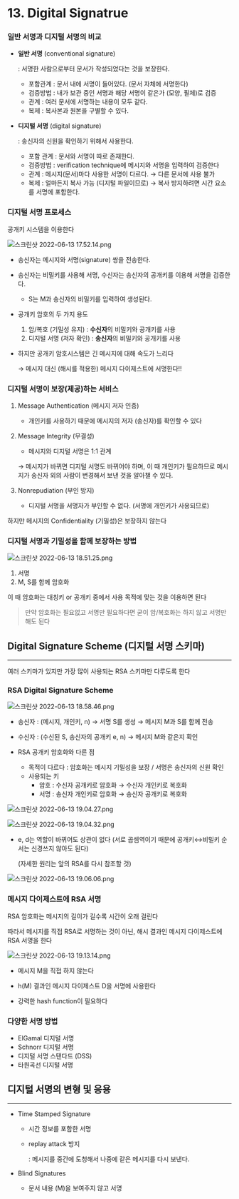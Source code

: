 # 13. Digital Signatrue

### 일반 서명과 디지털 서명의 비교

- **일반 서명** (conventional signature)
    
    : 서명한 사람으로부터 문서가 작성되었다는 것을 보장한다.
    
    - 포함관계 : 문서 내에 서명이 들어있다. (문서 자체에 서명한다)
    - 검증방법 : 내가 보관 중인 서명과 해당 서명이 같은가 (모양, 필체)로 검증
    - 관계 : 여러 문서에 서명하는 내용이 모두 같다.
    - 복제 : 복사본과 원본을 구별할 수 있다.
- **디지털 서명** (digital signature)
    
    : 송신자의 신원을 확인하기 위해서 사용한다.
    
    - 포함 관계 : 문서와 서명이 따로 존재한다.
    - 검증방법 : verification technique에 메시지와 서명을 입력하여 검증한다
    - 관계 : 메시지(문서)마다 사용한 서명이 다르다. → 다른 문서에 사용 불가
    - 복제 : 얼마든지 복사 가능 (디지털 파일이므로) → 복사 방지하려면 시간 요소를 서명에 포함한다.

### 디지털 서명 프로세스

공개키 시스템을 이용한다

![스크린샷 2022-06-13 17.52.14.png](13%20Digital%20Signatrue%20555db4d7efb641a3b6e4f0d690b3cb39/%E1%84%89%E1%85%B3%E1%84%8F%E1%85%B3%E1%84%85%E1%85%B5%E1%86%AB%E1%84%89%E1%85%A3%E1%86%BA_2022-06-13_17.52.14.png)

- 송신자는 메시지와 서명(signature) 쌍을 전송한다.
- 송신자는 비밀키를 사용해 서명, 수신자는 송신자의 공개키를 이용해 서명을 검증한다.
    - S는 M과 송신자의 비밀키를 입력하여 생성된다.
    
- 공개키 암호의 두 가지 용도
    1. 암/복호 (기밀성 유지) : **수신자**의 비밀키와 공개키를 사용
    2. 디지털 서명 (저자 확인) : **송신자**의 비밀키와 공개키를 사용

- 하지만 공개키 암호시스템은 긴 메시지에 대해 속도가 느리다
    
    → 메시지 대신 (해시를 적용한) 메시지 다이제스트에 서명한다!!
    

### 디지털 서명이 보장(제공)하는 서비스

1. Message Authentication (메시지 저자 인증)
    - 개인키를 사용하기 때문에 메시지의 저자 (송신자)를 확인할 수 있다
2. Message Integrity (무결성)
    - 메시지와 디지털 서명은 1:1 관계
    
    → 메시지가 바뀌면 디지털 서명도 바뀌어야 하며, 이 때 개인키가 필요하므로 메시지가 송신자 외의 사람이 변경해서 보낸 것을 알아챌 수 있다.
    
3. Nonrepudiation (부인 방지)
    - 디지털 서명을 서명자가 부인할 수 없다. (서명에 개인키가 사용되므로)

하지만 메시지의 Confidentiality (기밀성)은 보장하지 않는다

### 디지털 서명과 기밀성을 함께 보장하는 방법

![스크린샷 2022-06-13 18.51.25.png](13%20Digital%20Signatrue%20555db4d7efb641a3b6e4f0d690b3cb39/%E1%84%89%E1%85%B3%E1%84%8F%E1%85%B3%E1%84%85%E1%85%B5%E1%86%AB%E1%84%89%E1%85%A3%E1%86%BA_2022-06-13_18.51.25.png)

1. 서명
2. M, S를 함께 암호화

이 때 암호화는 대칭키 or 공개키 중에서 사용 목적에 맞는 것을 이용하면 된다

> 만약 암호화는 필요없고 서명만 필요하다면 굳이 암/복호화는 하지 않고 서명만 해도 된다
> 

## Digital Signature Scheme (디지털 서명 스키마)

---

여러 스키마가 있지만 가장 많이 사용되는 RSA 스키마만 다루도록 한다

### RSA Digital Signature Scheme

![스크린샷 2022-06-13 18.58.46.png](13%20Digital%20Signatrue%20555db4d7efb641a3b6e4f0d690b3cb39/%E1%84%89%E1%85%B3%E1%84%8F%E1%85%B3%E1%84%85%E1%85%B5%E1%86%AB%E1%84%89%E1%85%A3%E1%86%BA_2022-06-13_18.58.46.png)

- 송신자 : (메시지, 개인키, n) → 서명 S를 생성 → 메시지 M과 S를 함께 전송
- 수신자 : (수신된 S, 송신자의 공개키 e, n) → 메시지 M와 같은지 확인

- RSA 공개키 암호화와 다른 점
    - 목적이 다르다 : 암호화는 메시지 기밀성을 보장 / 서명은 송신자의 신원 확인
    - 사용되는 키
        - 암호 : 수신자 공개키로 암호화 → 수신자 개인키로 복호화
        - 서명 : 송신자 개인키로 암호화 → 송신자 공개키로 복호화

![스크린샷 2022-06-13 19.04.27.png](13%20Digital%20Signatrue%20555db4d7efb641a3b6e4f0d690b3cb39/%E1%84%89%E1%85%B3%E1%84%8F%E1%85%B3%E1%84%85%E1%85%B5%E1%86%AB%E1%84%89%E1%85%A3%E1%86%BA_2022-06-13_19.04.27.png)

![스크린샷 2022-06-13 19.04.32.png](13%20Digital%20Signatrue%20555db4d7efb641a3b6e4f0d690b3cb39/%E1%84%89%E1%85%B3%E1%84%8F%E1%85%B3%E1%84%85%E1%85%B5%E1%86%AB%E1%84%89%E1%85%A3%E1%86%BA_2022-06-13_19.04.32.png)

- e, d는 역할이 바뀌어도 상관이 없다 (서로 곱셈역이기 때문에 공개키↔비밀키 순서는 신경쓰지 않아도 된다)
    
    (자세한 원리는 앞의 RSA를 다시 참조할 것)
    

![스크린샷 2022-06-13 19.06.06.png](13%20Digital%20Signatrue%20555db4d7efb641a3b6e4f0d690b3cb39/%E1%84%89%E1%85%B3%E1%84%8F%E1%85%B3%E1%84%85%E1%85%B5%E1%86%AB%E1%84%89%E1%85%A3%E1%86%BA_2022-06-13_19.06.06.png)

### 메시지 다이제스트에 RSA 서명

RSA 암호화는 메시지의 길이가 길수록 시간이 오래 걸린다

따라서 메시지를 직접 RSA로 서명하는 것이 아닌, 해시 결과인 메시지 다이제스트에 RSA 서명을 한다

![스크린샷 2022-06-13 19.13.14.png](13%20Digital%20Signatrue%20555db4d7efb641a3b6e4f0d690b3cb39/%E1%84%89%E1%85%B3%E1%84%8F%E1%85%B3%E1%84%85%E1%85%B5%E1%86%AB%E1%84%89%E1%85%A3%E1%86%BA_2022-06-13_19.13.14.png)

- 메시지 M을 직접 하지 않는다
- h(M) 결과인 메시지 다이제스트 D을 서명에 사용한다

- 강력한 hash function이 필요하다

### 다양한 서명 방법

- ElGamal 디지털 서명
- Schnorr 디지털 서명
- 디지털 서명 스탠다드 (DSS)
- 타원곡선 디지털 서명

## 디지털 서명의 변형 및 응용

---

- Time Stamped Signature
    - 시간 정보를 포함한 서명
    - replay attack 방지
        
        : 메시지를 중간에 도청해서 나중에 같은 메시지를 다시 보낸다.
        
- Blind Signatures
    - 문서 내용 (M)을 보여주지 않고 서명